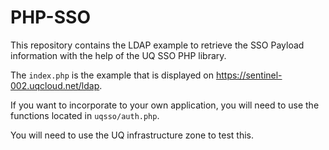 # PHP-SSO

This repository contains the LDAP example to retrieve the SSO Payload information with the help of the UQ SSO PHP library.

The `index.php` is the example that is displayed on https://sentinel-002.uqcloud.net/ldap.

If you want to incorporate to your own application, you will need to use the functions located in `uqsso/auth.php`.

You will need to use the UQ infrastructure zone to test this.
